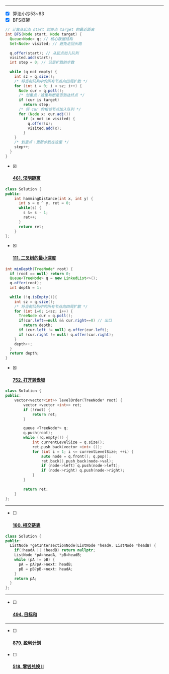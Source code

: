 
---
- [x] 算法小抄53~63
- [x] BFS框架

```java
// 计算从起点 start 到终点 target 的最近距离
int BFS(Node start, Node target) {
  Queue<Node> q; // 核心数据结构
  Set<Node> visited; // 避免走回头路
  
  q.offer(start); // 从起点加入队列
  visited.add(start);
  int step = 0; // 记录扩散的步数
  
  while (q not empty) {
    int sz = q.size();
    /* 将当前队列中的所有节点向四周扩散 */
    for (int i = 0; i < sz; i++) {
      Node cur = q.poll();
      /* 划重点：这里判断是否到达终点 */
      if (cur is target)
        return step;
      /* 将 cur 的相邻节点加入队列 */
      for (Node x: cur.adj())
        if (x not in visited) {
          q.offer(x);
          visited.add(x);
        }
    }
    /* 划重点：更新步数在这里 */
    step++;
  }
}
```



- [x] #### [461. 汉明距离](https://leetcode-cn.com/problems/hamming-distance/)

```c++
class Solution {
public:
    int hammingDistance(int x, int y) {
      int s = x ^ y, ret = 0;
      while(s) {
        s &= s - 1;
        ret++;
      }
      return ret;
    }
};
```

- [x] #### [111. 二叉树的最小深度](https://leetcode-cn.com/problems/minimum-depth-of-binary-tree/)

```java
int minDepth(TreeNode* root) {
  if (root == null) return 0;
  Queue<TreeNode> q = new LinkedList<>();
  q.offer(root);
  int depth = 1;
  
  while (!q.isEmpty()){
    int sz = q.size();
    /* 将当前队列中的所有节点向四周扩散 */
    for (int i=0; i<sz; i++) {
      TreeNode cur = q.poll();
      if(cur.left==null && cur.right==0) // 出口
        return depth;
      if (cur.left != null) q.offer(cur.left);
      if (cur.right != null) q.offer(cur.right);
    }
    depth++;
  }
  return depth;
}
```



- [x] #### [752. 打开转盘锁](https://leetcode-cn.com/problems/open-the-lock/)

```c++
class Solution {
public:
    vector<vector<int>> levelOrder(TreeNode* root) {
        vector <vector <int>> ret;
        if (!root) {
            return ret;
        }

        queue <TreeNode*> q;
        q.push(root);
        while (!q.empty()) {
            int currentLevelSize = q.size();
            ret.push_back(vector <int> ());
            for (int i = 1; i <= currentLevelSize; ++i) {
                auto node = q.front(); q.pop();
                ret.back().push_back(node->val);
                if (node->left) q.push(node->left);
                if (node->right) q.push(node->right);
            }
        }
        
        return ret;
    }
};
```


---
- [ ] #### [160. 相交链表](https://leetcode-cn.com/problems/intersection-of-two-linked-lists/)

```c++
class Solution {
public:
  ListNode *getIntersectionNode(ListNode *headA, ListNode *headB) {
    if(!headA || !headB) return nullptr;
    ListNode *pA=headA, *pB=headB;
    while (pA != pB) {
      pA = pA?pA->next: headB;
      pB = pB?pB->next: headA;
    }
    return pA;
  }
};
```


---
- [ ] #### [494. 目标和](https://leetcode-cn.com/problems/target-sum/)

  
---
- [ ] #### [879. 盈利计划](https://leetcode-cn.com/problems/profitable-schemes/)

- [ ] #### [518. 零钱兑换 II](https://leetcode-cn.com/problems/coin-change-2/)